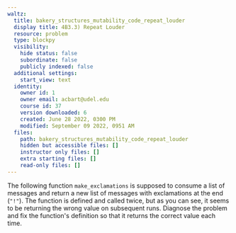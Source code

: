 ```yaml
---
waltz:
  title: bakery_structures_mutability_code_repeat_louder
  display title: 4B3.3) Repeat Louder
  resource: problem
  type: blockpy
  visibility:
    hide status: false
    subordinate: false
    publicly indexed: false
  additional settings:
    start_view: text
  identity:
    owner id: 1
    owner email: acbart@udel.edu
    course id: 37
    version downloaded: 6
    created: June 28 2022, 0300 PM
    modified: September 09 2022, 0951 AM
  files:
    path: bakery_structures_mutability_code_repeat_louder
    hidden but accessible files: []
    instructor only files: []
    extra starting files: []
    read-only files: []
---
```

The following function <code>make_exclamations</code> is supposed to consume a list of messages and return a new list of messages with exclamations at the end (<code>"!"</code>). The function is defined and called twice, but as you can see, it seems to be returning the wrong value on subsequent runs. Diagnose the problem and fix the function's definition so that it returns the correct value each time.